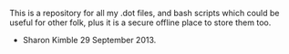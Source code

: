 This is a repository for all my .dot files, and bash scripts which could be useful for other folk, plus it is a secure offline place to store them too.

* Sharon Kimble 29 September 2013.